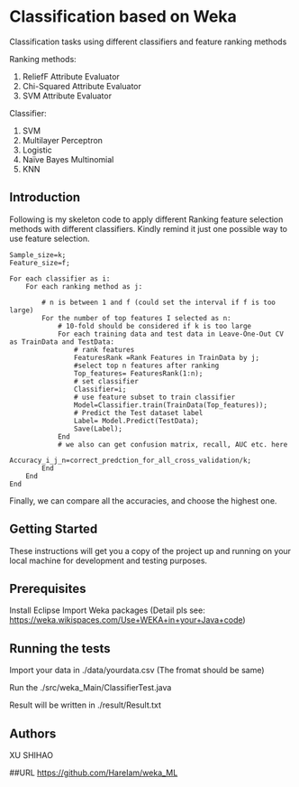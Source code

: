 # Classification based on Weka

Classification tasks using different classifiers and feature ranking methods

Ranking methods:
1. ReliefF Attribute Evaluator
2. Chi-Squared Attribute Evaluator
3. SVM Attribute Evaluator

Classifier:
1. SVM
2. Multilayer Perceptron
3. Logistic
4. Naïve Bayes Multinomial
5. KNN

## Introduction

Following is my skeleton code to apply different Ranking feature selection methods with different classifiers. Kindly remind it just one possible way to use feature selection.

```
Sample_size=k;
Feature_size=f;

For each classifier as i: 
	For each ranking method as j:

		# n is between 1 and f (could set the interval if f is too large)
		For the number of top features I selected as n:   
			# 10-fold should be considered if k is too large 
			For each training data and test data in Leave-One-Out CV as TrainData and TestData:   
				# rank features
				FeaturesRank =Rank Features in TrainData by j;
				#select top n features after ranking
				Top_features= FeaturesRank(1:n);
				# set classifier 
				Classifier=i; 
				# use feature subset to train classifier 
				Model=Classifier.train(TrainData(Top_features)); 
				# Predict the Test dataset label
				Label= Model.Predict(TestData);   
				Save(Label);
			End
			# we also can get confusion matrix, recall, AUC etc. here
			Accuracy_i_j_n=correct_predction_for_all_cross_validation/k;
		End
	End
End
```

Finally, we can compare all the accuracies, and choose the highest one.

## Getting Started

These instructions will get you a copy of the project up and running on your local machine for development and testing purposes. 

## Prerequisites

Install Eclipse
Import Weka packages (Detail pls see: https://weka.wikispaces.com/Use+WEKA+in+your+Java+code)


## Running the tests

Import your data in ./data/yourdata.csv (The fromat should be same)

Run the ./src/weka_Main/ClassifierTest.java

Result will be written in ./result/Result.txt 

## Authors

XU SHIHAO 

##URL
https://github.com/HareIam/weka_ML






